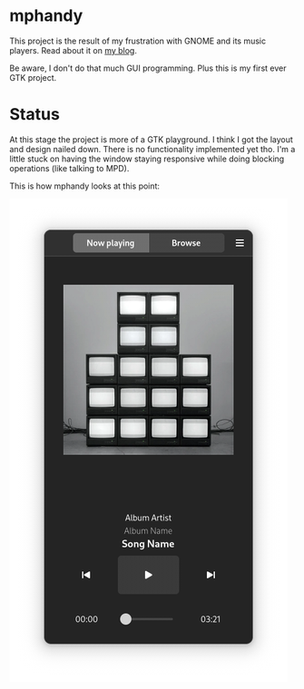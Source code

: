 # mphandy

This project is the result of my frustration with GNOME and its music players. Read about it on [my blog](https://k8ie.one/blog/mpd.html).

Be aware, I don't do that much GUI programming. Plus this is my first ever GTK project.

# Status

At this stage the project is more of a GTK playground. I think I got the layout and design nailed down. There is no functionality
implemented yet tho.
I'm a little stuck on having the window staying responsive while doing blocking operations (like talking to MPD).

This is how mphandy looks at this point:

![Screenshot](screenshot.png)
